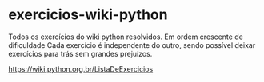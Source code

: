 # exercicios-wiki-python
 Todos os exercícios do wiki python resolvidos. Em ordem crescente de dificuldade
 Cada exercício é independente do outro, sendo possível deixar exercícios para trás sem grandes prejuízos.
 
 https://wiki.python.org.br/ListaDeExercicios

